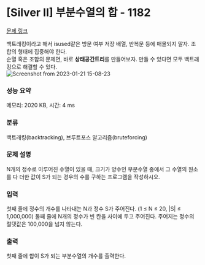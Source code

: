 # [Silver II] 부분수열의 합 - 1182 

[문제 링크](https://www.acmicpc.net/problem/1182) 

백트래킹이라고 해서 isused같은 방문 여부 저장 배열, 반복문 등에 매몰되지 말자. 조합의 형태에 집중해야 한다.  
순열 혹은 조합의 문제면, 바로 **상태공간트리**를 만들어보자. 만들 수 있다면 모두 백트래킹으로 해결할 수 있다.   
![Screenshot from 2023-01-21 15-08-23](https://user-images.githubusercontent.com/72124326/213846692-7f149f20-d624-43cd-bbac-2ff55f6c578e.png)


### 성능 요약

메모리: 2020 KB, 시간: 4 ms

### 분류

백트래킹(backtracking), 브루트포스 알고리즘(bruteforcing)

### 문제 설명

<p>N개의 정수로 이루어진 수열이 있을 때, 크기가 양수인 부분수열 중에서 그 수열의 원소를 다 더한 값이 S가 되는 경우의 수를 구하는 프로그램을 작성하시오.</p>

### 입력 

 <p>첫째 줄에 정수의 개수를 나타내는 N과 정수 S가 주어진다. (1 ≤ N ≤ 20, |S| ≤ 1,000,000) 둘째 줄에 N개의 정수가 빈 칸을 사이에 두고 주어진다. 주어지는 정수의 절댓값은 100,000을 넘지 않는다.</p>

### 출력 

 <p>첫째 줄에 합이 S가 되는 부분수열의 개수를 출력한다.</p>

